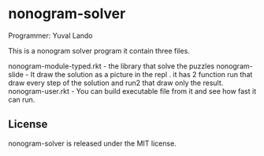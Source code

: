 nonogram-solver
=========================

Programmer: Yuval Lando

This is a nonogram solver program it contain three files.

nonogram-module-typed.rkt - the library that solve the puzzles
nonogram-slide - It draw the solution as a picture in the repl .
it has 2 function run that draw every step of the solution and run2
that draw only the result.
nonogram-user.rkt - You can build executable file from it and see how
fast it can run.

License
-------
nonogram-solver is released under the MIT license.
